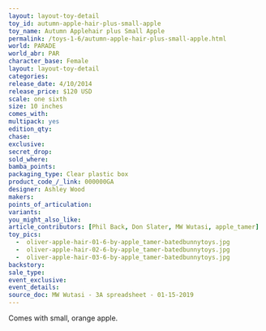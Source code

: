 ```yaml
---
layout: layout-toy-detail 
toy_id: autumn-apple-hair-plus-small-apple
toy_name: Autumn Applehair plus Small Apple
permalink: /toys-1-6/autumn-apple-hair-plus-small-apple.html
world: PARADE
world_abr: PAR
character_base: Female
layout: layout-toy-detail
categories: 
release_date: 4/10/2014
release_price: $120 USD
scale: one sixth
size: 10 inches
comes_with: 
multipack: yes
edition_qty: 
chase: 
exclusive: 
secret_drop: 
sold_where: 
bamba_points: 
packaging_type: Clear plastic box
product_code_/_link: 000000GA
designer: Ashley Wood
makers: 
points_of_articulation: 
variants: 
you_might_also_like: 
article_contributors: [Phil Back, Don Slater, MW Wutasi, apple_tamer]
toy_pics: 
  -  oliver-apple-hair-01-6-by-apple_tamer-batedbunnytoys.jpg
  -  oliver-apple-hair-02-6-by-apple_tamer-batedbunnytoys.jpg
  -  oliver-apple-hair-03-6-by-apple_tamer-batedbunnytoys.jpg
backstory: 
sale_type: 
event_exclusive: 
event_details: 
source_doc: MW Wutasi - 3A spreadsheet - 01-15-2019
---
```

Comes with small, orange apple.
